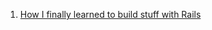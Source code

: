 1. [How I finally learned to build stuff with Rails](https://medium.com/ruby-on-rails/how-i-finally-learned-rails-95e9b832675b#.frn0j8fy2)
